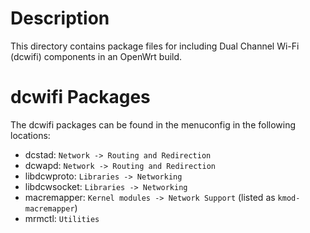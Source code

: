 # Description

This directory contains package files for including Dual Channel Wi-Fi (dcwifi) components in an OpenWrt build.

# dcwifi Packages

The dcwifi packages can be found in the menuconfig in the following locations:

  * dcstad: `Network -> Routing and Redirection`
  * dcwapd: `Network -> Routing and Redirection`
  * libdcwproto: `Libraries -> Networking`
  * libdcwsocket: `Libraries -> Networking`
  * macremapper: `Kernel modules -> Network Support` (listed as `kmod-macremapper`)
  * mrmctl: `Utilities`

